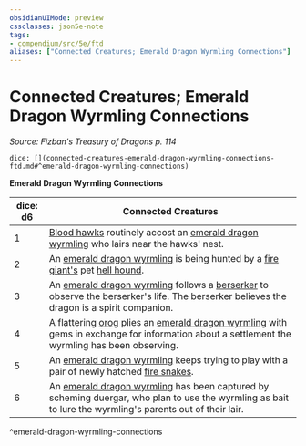 ```yaml
---
obsidianUIMode: preview
cssclasses: json5e-note
tags:
- compendium/src/5e/ftd
aliases: ["Connected Creatures; Emerald Dragon Wyrmling Connections"]
---
```

# Connected Creatures; Emerald Dragon Wyrmling Connections
*Source: Fizban's Treasury of Dragons p. 114* 

`dice: [](connected-creatures-emerald-dragon-wyrmling-connections-ftd.md#^emerald-dragon-wyrmling-connections)`

**Emerald Dragon Wyrmling Connections**

| dice: d6 | Connected Creatures |
|----------|---------------------|
| 1 | [Blood hawks](/2-Mechanics/CLI/bestiary/beast/blood-hawk.md) routinely accost an [emerald dragon wyrmling](/2-Mechanics/CLI/bestiary/dragon/emerald-dragon-wyrmling-ftd.md) who lairs near the hawks' nest. |
| 2 | An [emerald dragon wyrmling](/2-Mechanics/CLI/bestiary/dragon/emerald-dragon-wyrmling-ftd.md) is being hunted by a [fire giant's](/2-Mechanics/CLI/bestiary/giant/fire-giant.md) pet [hell hound](/2-Mechanics/CLI/bestiary/fiend/hell-hound.md). |
| 3 | An [emerald dragon wyrmling](/2-Mechanics/CLI/bestiary/dragon/emerald-dragon-wyrmling-ftd.md) follows a [berserker](/2-Mechanics/CLI/bestiary/humanoid/berserker.md) to observe the berserker's life. The berserker believes the dragon is a spirit companion. |
| 4 | A flattering [orog](/2-Mechanics/CLI/bestiary/humanoid/orog.md) plies an [emerald dragon wyrmling](/2-Mechanics/CLI/bestiary/dragon/emerald-dragon-wyrmling-ftd.md) with gems in exchange for information about a settlement the wyrmling has been observing. |
| 5 | An [emerald dragon wyrmling](/2-Mechanics/CLI/bestiary/dragon/emerald-dragon-wyrmling-ftd.md) keeps trying to play with a pair of newly hatched [fire snakes](/2-Mechanics/CLI/bestiary/elemental/fire-snake.md). |
| 6 | An [emerald dragon wyrmling](/2-Mechanics/CLI/bestiary/dragon/emerald-dragon-wyrmling-ftd.md) has been captured by scheming duergar, who plan to use the wyrmling as bait to lure the wyrmling's parents out of their lair. |
^emerald-dragon-wyrmling-connections